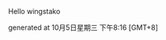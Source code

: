 <!--- 
The README.md is auto-generated. Do not edit.
--->

Hello wingstako

generated at 10月5日星期三 下午8:16 [GMT+8]
